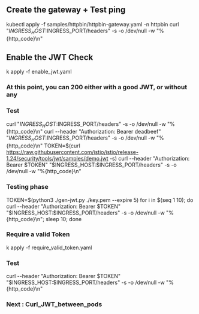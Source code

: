 
## Create the gateway + Test ping
kubectl apply -f samples/httpbin/httpbin-gateway.yaml -n httpbin
curl "$INGRESS_HOST:$INGRESS_PORT/headers" -s -o /dev/null -w "%{http_code}\n"

## Enable the JWT Check
k apply -f enable_jwt.yaml

### At this point, you can 200 either with a good JWT, or without any
### Test

curl "$INGRESS_HOST:$INGRESS_PORT/headers" -s -o /dev/null -w "%{http_code}\n"
curl --header "Authorization: Bearer deadbeef" "$INGRESS_HOST:$INGRESS_PORT/headers" -s -o /dev/null -w "%{http_code}\n"
TOKEN=$(curl https://raw.githubusercontent.com/istio/istio/release-1.24/security/tools/jwt/samples/demo.jwt -s)
curl --header "Authorization: Bearer $TOKEN" "$INGRESS_HOST:$INGRESS_PORT/headers" -s -o /dev/null -w "%{http_code}\n"



### Testing phase
TOKEN=$(python3 ./gen-jwt.py ./key.pem --expire 5)
for i in $(seq 1 10); do curl --header "Authorization: Bearer $TOKEN" "$INGRESS_HOST:$INGRESS_PORT/headers" -s -o /dev/null -w "%{http_code}\n"; sleep 10; done


### Require a valid Token
k apply -f require_valid_token.yaml


### Test
curl --header "Authorization: Bearer $TOKEN" "$INGRESS_HOST:$INGRESS_PORT/headers" -s -o /dev/null -w "%{http_code}\n"

### Next : Curl_JWT_between_pods
